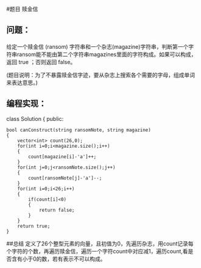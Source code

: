 #题目
赎金信
## 问题：
#### 
给定一个赎金信 (ransom) 字符串和一个杂志(magazine)字符串，判断第一个字符串ransom能不能由第二个字符串magazines里面的字符构成。如果可以构成，返回 true ；否则返回 false。

(题目说明：为了不暴露赎金信字迹，要从杂志上搜索各个需要的字母，组成单词来表达意思。)
## 编程实现：
class Solution {
public:

    bool canConstruct(string ransomNote, string magazine) 
    {
        vector<int> count(26,0);                
        for(int i=0;i<magazine.size();i++)
        {
            count[magazine[i]-'a']++;
        }
        for(int j=0;j<ransomNote.size();j++)
        {
            count[ransomNote[j]-'a']--;
        }                
        for(int i=0;i<26;i++)
        {
            if(count[i]<0)
            {
                return false;
            }
        }
        return true;
    }
##总结
定义了26个整型元素的向量，且初值为0，先遍历杂志，用count记录每个字符的个数，再遍历赎金信，遍历一个字符count中对应减1，遍历count,看是否含有小于0的数，若有表示不可以构成。